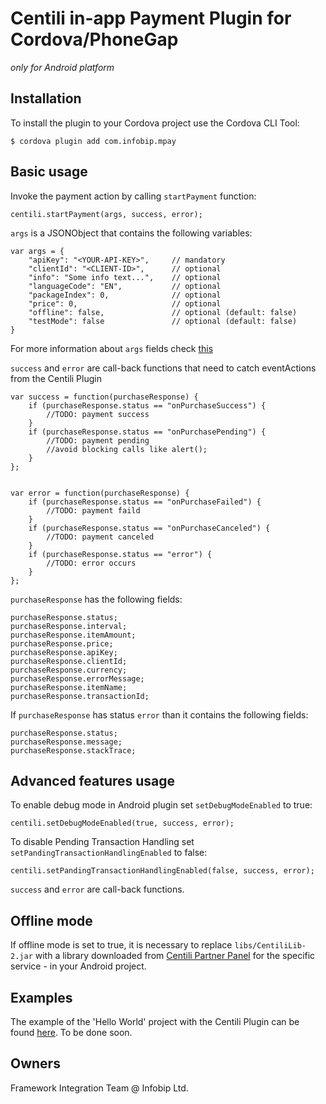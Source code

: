 Centili in-app Payment Plugin for Cordova/PhoneGap 
=============================
*only for Android platform*

Installation
------------

To install the plugin to your Cordova project use the Cordova CLI Tool:
    
    $ cordova plugin add com.infobip.mpay

Basic usage
-----------

Invoke the payment action by calling `startPayment` function:

	centili.startPayment(args, success, error);

`args` is a JSONObject that contains the following variables:

	var args = {
        "apiKey": "<YOUR-API-KEY>", 	// mandatory 
        "clientId": "<CLIENT-ID>",		// optional
        "info": "Some info text...",	// optional
        "languageCode": "EN",			// optional
        "packageIndex": 0,				// optional
        "price": 0,						// optional
        "offline": false,				// optional (default: false)
        "testMode": false				// optional (default: false)
    }

For more information about `args` fields check [this](https://www.centili.com/manual/android/android-instructions.pdf)

`success` and `error` are call-back functions that need to catch eventActions from the Centili Plugin

	
    var success = function(purchaseResponse) {
        if (purchaseResponse.status == "onPurchaseSuccess") {
            //TODO: payment success
        }
		if (purchaseResponse.status == "onPurchasePending") {
            //TODO: payment pending
            //avoid blocking calls like alert(); 
        }
    };


    var error = function(purchaseResponse) {
        if (purchaseResponse.status == "onPurchaseFailed") {
            //TODO: payment faild
        }
        if (purchaseResponse.status == "onPurchaseCanceled") {
            //TODO: payment canceled            
        }
		if (purchaseResponse.status == "error") {
            //TODO: error occurs 
        }
    };

`purchaseResponse` has the following fields:
	
	purchaseResponse.status;
	purchaseResponse.interval;
	purchaseResponse.itemAmount;
	purchaseResponse.price;
	purchaseResponse.apiKey;
	purchaseResponse.clientId;
	purchaseResponse.currency;
	purchaseResponse.errorMessage;
	purchaseResponse.itemName;
	purchaseResponse.transactionId;

If `purchaseResponse` has status `error` than it contains the following fields:

	purchaseResponse.status;
	purchaseResponse.message;
	purchaseResponse.stackTrace;
	
	

Advanced features usage
--------------------

To enable debug mode in Android plugin set `setDebugModeEnabled` to true:

	centili.setDebugModeEnabled(true, success, error);

To disable Pending Transaction Handling set `setPandingTransactionHandlingEnabled` to false:
	
	centili.setPandingTransactionHandlingEnabled(false, success, error);
		
`success` and `error` are call-back functions.	


Offline mode
------------

If offline mode is set to true, it is necessary to replace `libs/CentiliLib-2.jar` with a library downloaded from [Centili Partner Panel](https://www.centili.com/partners) for the specific service - in your Android project.


Examples
--------

The example of the 'Hello World' project with the Centili Plugin can be found [here](https://github.com/infobip/). To be done soon.

Owners
------

Framework Integration Team @ Infobip Ltd.